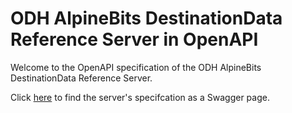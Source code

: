 # ODH AlpineBits DestinationData Reference Server in OpenAPI

Welcome to the OpenAPI specification of the ODH AlpineBits DestinationData Reference Server.

Click [here](./public) to find the server's specifcation as a Swagger page.
